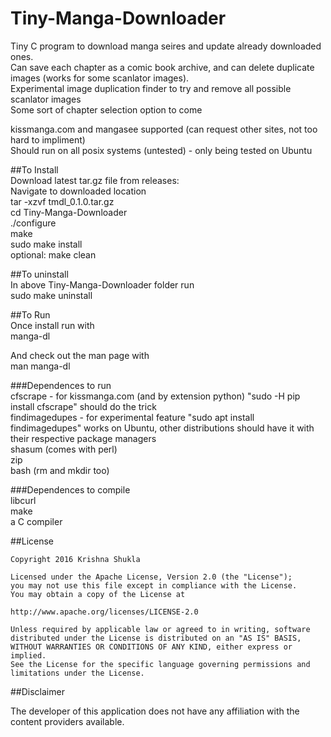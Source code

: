 # Tiny-Manga-Downloader  
  
Tiny C program to download manga seires and update already downloaded ones.  
Can save each chapter as a comic book archive, and can delete duplicate images
(works for some scanlator images).  
Experimental image duplication finder to try and remove all possible
scanlator images  
Some sort of chapter selection option to come  
  
kissmanga.com and mangasee supported (can request other sites, not too hard to impliment)  
Should run on all posix systems (untested) - only being tested on Ubuntu  
  
##To Install  
Download latest tar.gz file from releases:  
Navigate to downloaded location  
tar -xzvf tmdl\_0.1.0.tar.gz  
cd Tiny-Manga-Downloader  
./configure  
make  
sudo make install  
optional: make clean  
  
##To uninstall  
In above Tiny-Manga-Downloader folder run  
sudo make uninstall  
  
##To Run  
Once install run with  
manga-dl  
  
And check out the man page with  
man manga-dl  
  
###Dependences to run  
cfscrape - for kissmanga.com (and by extension python) "sudo -H pip install cfscrape" should do the trick   
findimagedupes - for experimental feature "sudo apt install findimagedupes" works on Ubuntu, other distributions should have it with their respective package managers  
shasum (comes with perl)  
zip  
bash (rm and mkdir too)  
  
###Dependences to compile  
libcurl  
make  
a C compiler  

##License 
  
    Copyright 2016 Krishna Shukla                                           
                                                                        
    Licensed under the Apache License, Version 2.0 (the "License");         
    you may not use this file except in compliance with the License.        
    You may obtain a copy of the License at                                 
                                                                        
    http://www.apache.org/licenses/LICENSE-2.0                          
                                                                        
    Unless required by applicable law or agreed to in writing, software     
    distributed under the License is distributed on an "AS IS" BASIS,       
    WITHOUT WARRANTIES OR CONDITIONS OF ANY KIND, either express or implied.  
    See the License for the specific language governing permissions and     
    limitations under the License.                                          
  
##Disclaimer
  
The developer of this application does not have any affiliation with the content providers available.  

